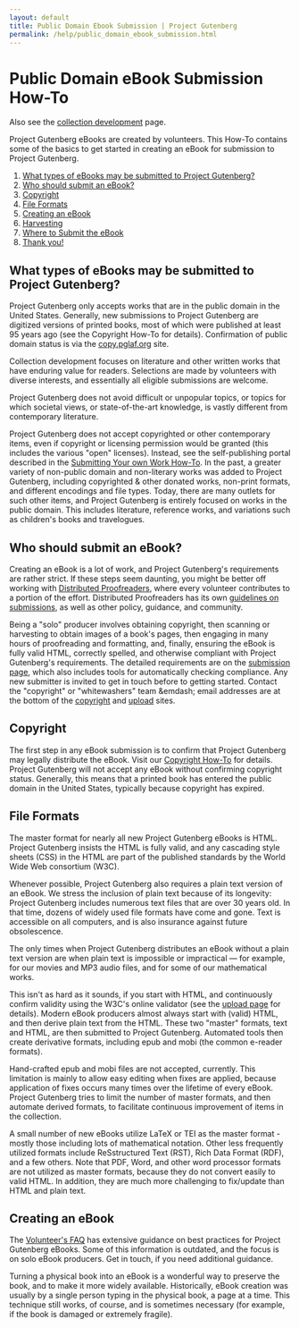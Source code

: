 ```yaml
---
layout: default
title: Public Domain Ebook Submission | Project Gutenberg
permalink: /help/public_domain_ebook_submission.html
---
```


Public Domain eBook Submission How-To
=====================================

Also see the [collection development](/policy/collection_development.html) page.

Project Gutenberg eBooks are created by volunteers. This How-To contains some of the basics to get started in creating an eBook for submission to Project Gutenberg. 
<div class="contents">
<ol>
 <li><a href="#">What types of eBooks may be submitted to Project Gutenberg?</a></li>
 <li><a href="#">Who should submit an eBook?</a></li>
 <li><a href="#">Copyright</a></li>
 <li><a href="#">File Formats</a></li>
 <li><a href="#">Creating an eBook</a></li>
 <li><a href="#">Harvesting</a></li>
 <li><a href="#">Where to Submit the eBook</a></li>
 <li><a href="#">Thank you!</a></li>
</ol>
</div>

## What types of eBooks may be submitted to Project Gutenberg?
Project Gutenberg only accepts works that are in the public domain in the United States. Generally, new submissions to Project Gutenberg are digitized versions of printed books, most of which were published at least 95 years ago (see the Copyright How-To for details). Confirmation of public domain status is via the [copy.pglaf.org](https://copy.pglaf.org) site.

Collection development focuses on literature and other written works that have enduring value for readers. Selections are made by volunteers with diverse interests, and essentially all eligible submissions are welcome. 

Project Gutenberg does not avoid difficult or unpopular topics, or topics for which societal views, or state-of-the-art knowledge, is vastly different from contemporary literature. 

Project Gutenberg does not accept copyrighted or other contemporary items, even if copyright or licensing permission would be granted (this includes the various "open" licenses). Instead, see the self-publishing portal described in the [Submitting Your own Work How-To](). In the past, a greater variety of non-public domain and non-literary works was added to Project Gutenberg, including copyrighted & other donated works, non-print formats, and different encodings and file types. Today, there are many outlets for such other items, and Project Gutenberg is entirely focused on works in the public domain. This includes literature, reference works, and variations such as children's books and travelogues.

## Who should submit an eBook?
Creating an eBook is a lot of work, and Project Gutenberg's requirements are rather strict. If these steps seem daunting, you might be better off working with [Distributed Proofreaders](https://www.pgdp.net), where every volunteer contributes to a portion of the effort. Distributed Proofreaders has its own [guidelines on submissions](https://www.pgdp.net/wiki/DP_Official_Documentation:General/New_Volunteer_Frequently_Asked_Questions#Why_do_we_pick_the_books_that_we_do.3F), as well as other policy, guidance, and community. 

Being a "solo" producer involves obtaining copyright, then scanning or harvesting to obtain images of a book's pages, then engaging in many hours of proofreading and formatting, and, finally, ensuring the eBook is fully valid HTML, correctly spelled, and otherwise compliant with Project Gutenberg's requirements. The detailed requirements are on the [submission page](https://upload.pglaf.org), which also includes tools for automatically checking compliance. Any new submitter is invited to get in touch before to getting started. Contact the "copyright" or "whitewashers" team &emdash; email addresses are at the bottom of the [copyright](https://copy.pglaf.org) and [upload](https://upload.pglaf.org) sites.

## Copyright
The first step in any eBook submission is to confirm that Project Gutenberg may legally distribute the eBook. Visit our [Copyright How-To](/help/copyright.html) for details. Project Gutenberg will not accept any eBook without confirming copyright status. Generally, this means that a printed book has entered the public domain in the United States, typically because copyright has expired. 

## File Formats
The master format for nearly all new Project Gutenberg eBooks is HTML. Project Gutenberg insists the HTML is fully valid, and any cascading style sheets (CSS) in the HTML are part of the published standards by the World Wide Web consortium (W3C).

Whenever possible, Project Gutenberg also requires a plain text version of an eBook. We stress the inclusion of plain text because of its longevity: Project Gutenberg includes numerous text files that are over 30 years old. In that time, dozens of widely used file formats have come and gone. Text is accessible on all computers, and is also insurance against future obsolescence.

The only times when Project Gutenberg distributes an eBook without a plain text version are when plain text is impossible or impractical — for example, for our movies and MP3 audio files, and for some of our mathematical works.

This isn't as hard as it sounds, if you start with HTML, and continuously confirm validity using the W3C's online validator (see the [upload page](https://upload.pglaf.org) for details). Modern eBook producers almost always start with (valid) HTML, and then derive plain text from the HTML. These two "master" formats, text and HTML, are then submitted to Project Gutenberg. Automated tools then create derivative formats, including epub and mobi (the common e-reader formats). 

Hand-crafted epub and mobi files are not accepted, currently. This limitation is mainly to allow easy editing when fixes are applied, because application of fixes occurs many times over the lifetime of every eBook. Project Gutenberg tries to limit the number of master formats, and then automate derived formats, to facilitate continuous improvement of items in the collection. 

A small number of new eBooks utilize LaTeX or TEI as the master format - mostly those including lots of mathematical notation. Other less frequently utilized formats include ReSstructured Text (RST), Rich Data Format (RDF), and a few others. Note that PDF, Word, and other word processor formats are not utilized as master formats, because they do not convert easily to valid HTML. In addition, they are much more challenging to fix/update than HTML and plain text.

## Creating an eBook
The [Volunteer's FAQ](/how_to/volunteers_faq.html) has extensive guidance on best practices for Project Gutenberg eBooks. Some of this information is outdated, and the focus is on solo eBook producers. Get in touch, if you need additional guidance. 

Turning a physical book into an eBook is a wonderful way to preserve the book, and to make it more widely available. Historically, eBook creation was usually by a single person typing in the physical book, a page at a time. This technique still works, of course, and is sometimes necessary (for example, if the book is damaged or extremely fragile). 
